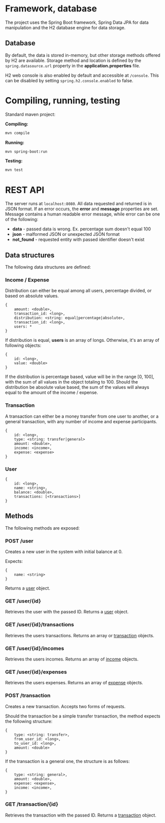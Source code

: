 # Framework, database
The project uses the Spring Boot framework, Spring Data JPA for data manipulation and the H2 database engine for data storage.

## Database
By default, the data is stored in-memory, but other storage methods offered by H2 are available. Storage method and location is defined by the ```spring.datasource.url``` property in the **application.properties** file.

H2 web console is also enabled by default and accessible at ```/console```. This can be disabled by setting ```spring.h2.console.enabled``` to false.

# Compiling, running, testing
Standard maven project:

**Compiling:**
```bash
mvn compile
```
**Running:**
```bash
mvn spring-boot:run
```
**Testing:**
```bash
mvn test
```

# REST API
The server runs at ```localhost:8080```. All data requested and returned is in JSON format. If an error occurs, the **error** and **message** properties are set. Message contains a human readable error message, while error can be one of the following:
* **data** - passed data is wrong. Ex. percentage sum doesn't equal 100
* **json** - malformed JSON or unexpected JSON format
* **not_found** - requested entity with passed identifier doesn't exist

## Data structures
The following data structures are defined:

### Income / Expense
Distribution can either be equal among all users, percentage divided, or based on absolute values.
```
{
    amount: <double>,
    transaction_id: <long>,
    distribution: <string: equal|percentage|absolute>,
    transaction_id: <long>,
    users: *
}
```
If distribution is equal, **users** is an array of longs. Otherwise, it's an array of following objects:
```
{
    id: <long>,
    value: <double>
}
```
If the distribution is percentage based, value will be in the range [0, 100], with the sum of all values in the object totaling to 100. Should the distribution be absolute value based, the sum of the values will always equal to the amount of the income / expense.

### Transaction
A transaction can either be a money transfer from one user to another, or a general transaction, with any number of income and expense participants.
```
{
    id: <long>,
    type: <string: transfer|general>
    amount: <double>,
    income: <income>,
    expense: <expense>
}
```

### User
```
{
    id: <long>,
    name: <string>,
    balance: <double>,
    transactions: [<transactions>]
}
```

## Methods
The following methods are exposed:

### POST /user
Creates a new user in the system with initial balance at 0.

Expects:
```
{
    name: <string>
}
```

Returns a [user](#user) object.


### GET /user/{id}
Retrieves the user with the passed ID. Returns a [user](#user) object.

### GET /user/{id}/transactions
Retrieves the users transactions. Returns an array or [transaction](#transaction) objects.

### GET /user/{id}/incomes
Retrieves the users incomes. Returns an array of [income](#income--expense) objects.

### GET /user/{id}/expenses
Retrieves the users expenses. Returns an array of [expense](#income--expense) objects.

### POST /transaction
Creates a new transaction. Accepts two forms of requests.

Should the transaction be a simple transfer transaction, the method expects the following structure:
```
{
    type: <string: transfer>,
    from_user_id: <long>,
    to_user_id: <long>,
    amount: <double>
}
```

If the transaction is a general one, the structure is as follows:
```
{
    type: <string: general>,
    amount: <double>,
    expense: <expense>,
    income: <income>,
}
```

### GET /transaction/{id}
Retrieves the transaction with the passed ID. Returns a [transaction](#transaction) object.